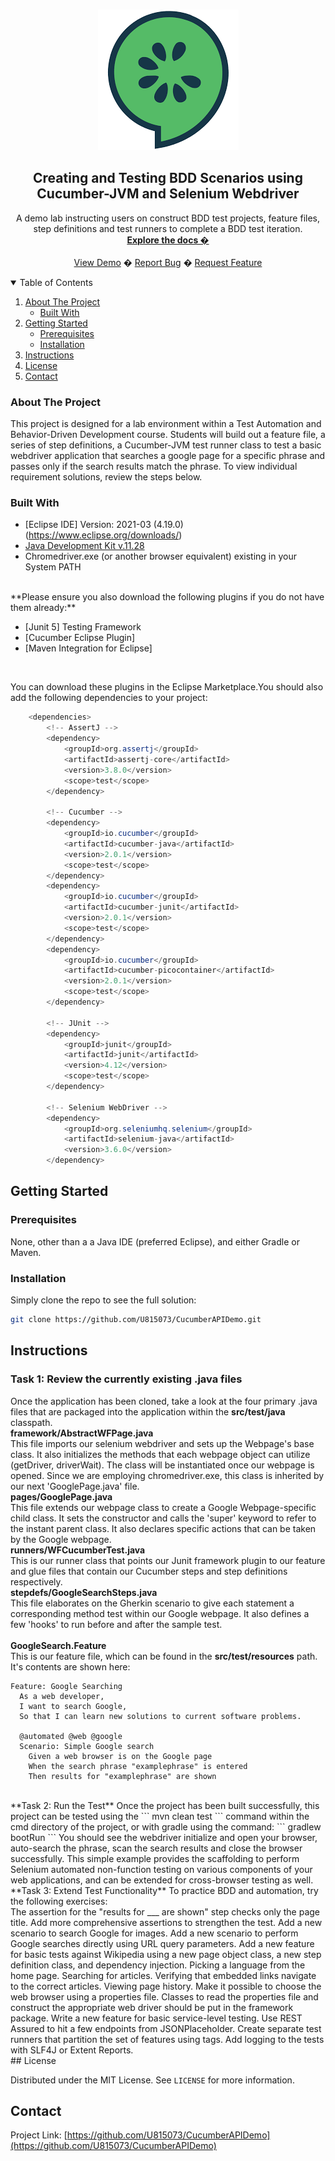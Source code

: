 ﻿<!-- PROJECT LOGO -->
<br />
<p align="center">
  <a href="https://github.com/rkelly310/CucumberAPIDemo/">
    <img src="images/cucumber.png" alt="Logo">
  </a>

  <h2 align="center">Creating and Testing BDD Scenarios using Cucumber-JVM and Selenium Webdriver</h2>

  <p align="center">
    A demo lab instructing users on construct BDD test projects, feature files, step definitions and test runners to complete a BDD test iteration.
    <br />
    <a href="https://github.com/U815073/CucumberAPIDemo/"><strong>Explore the docs �</strong></a>
    <br />
    <br />
    <a href="https://github.com/U815073/CucumberAPIDemo/">View Demo</a>
    �
    <a href="https://github.com/U815073/CucumberAPIDemo/issues">Report Bug</a>
    �
    <a href="https://github.com/U815073/CucumberAPIDemo/issues">Request Feature</a>
  </p>
</p>



<!-- TABLE OF CONTENTS -->
<details open="open">
  <summary>Table of Contents</summary>
  <ol>
    <li>
      <a href="#about-the-project">About The Project</a>
      <ul>
        <li><a href="#built-with">Built With</a></li>
      </ul>
    </li>
    <li>
      <a href="#getting-started">Getting Started</a>
      <ul>
        <li><a href="#prerequisites">Prerequisites</a></li>
        <li><a href="#installation">Installation</a></li>
        </ul>
        <li><a href="#instructions">Instructions</a></li>
      </ul>
    </li>
<!--
    <li><a href="#roadmap">Roadmap</a></li>
    <li><a href="#contributing">Contributing</a></li>
-->
    <li><a href="#license">License</a></li>
    <li><a href="#contact">Contact</a></li>
<!--
    <li><a href="#acknowledgements">Acknowledgements</a></li>
-->
  </ol>
</details>



<!-- ABOUT THE PROJECT -->
### About The Project

This project is designed for a lab environment within a Test Automation and Behavior-Driven Development course. Students will build out a feature file, a series of step definitions, a Cucumber-JVM test runner class to test a basic webdriver application that searches a google page for a specific phrase and passes only if the search results match the phrase.
To view individual requirement solutions, review the steps below.

### Built With

* [Eclipse IDE] Version: 2021-03 (4.19.0) (https://www.eclipse.org/downloads/)
* [Java Development Kit v.11.28](https://openjdk.java.net/projects/jdk/11/)
* Chromedriver.exe (or another browser equivalent) existing in your System PATH
<br>
**Please ensure you also download the following plugins if you do not have them already:**

* [Junit 5] Testing Framework
* [Cucumber Eclipse Plugin]
* [Maven Integration for Eclipse]
<br>

You can download these plugins in the Eclipse Marketplace.You should also add the following dependencies to your project:
```java
    <dependencies>
        <!-- AssertJ -->
        <dependency>
            <groupId>org.assertj</groupId>
            <artifactId>assertj-core</artifactId>
            <version>3.8.0</version>
            <scope>test</scope>
        </dependency>

        <!-- Cucumber -->
        <dependency>
            <groupId>io.cucumber</groupId>
            <artifactId>cucumber-java</artifactId>
            <version>2.0.1</version>
            <scope>test</scope>
        </dependency>
        <dependency>
            <groupId>io.cucumber</groupId>
            <artifactId>cucumber-junit</artifactId>
            <version>2.0.1</version>
            <scope>test</scope>
        </dependency>
        <dependency>
            <groupId>io.cucumber</groupId>
            <artifactId>cucumber-picocontainer</artifactId>
            <version>2.0.1</version>
            <scope>test</scope>
        </dependency>

        <!-- JUnit -->
        <dependency>
            <groupId>junit</groupId>
            <artifactId>junit</artifactId>
            <version>4.12</version>
            <scope>test</scope>
        </dependency>

        <!-- Selenium WebDriver -->
        <dependency>
            <groupId>org.seleniumhq.selenium</groupId>
            <artifactId>selenium-java</artifactId>
            <version>3.6.0</version>
        </dependency>
```

<!-- GETTING STARTED -->
## Getting Started

### Prerequisites

None, other than a a Java IDE (preferred Eclipse), and either Gradle or Maven.

### Installation

Simply clone the repo to see the full solution:
   ```sh
   git clone https://github.com/U815073/CucumberAPIDemo.git
   ```
<!-- Instructions -->
## Instructions
### Task 1: Review the currently existing .java files
Once the application has been cloned, take a look at the four primary .java files that are packaged into the application within the **src/test/java** classpath.
<br>
**framework/AbstractWFPage.java**  
This file imports our selenium webdriver and sets up the Webpage's base class. It also initializes the methods that each webpage object can utilize (getDriver, driverWait). The class will be instantiated once our webpage is opened. Since we are employing chromedriver.exe, this class is inherited by our next 'GooglePage.java' file.  
**pages/GooglePage.java**  
This file extends our webpage class to create a Google Webpage-specific child class. It sets the constructor and calls the 'super' keyword to refer to the instant parent class. It also declares specific actions that can be taken by the Google webpage.  
**runners/WFCucumberTest.java**  
This is our runner class that points our Junit framework plugin to our feature and glue files that contain our Cucumber steps and step definitions respectively.  
**stepdefs/GoogleSearchSteps.java**  
This file elaborates on the Gherkin scenario to give each statement a corresponding method test within our Google webpage. It also defines a few 'hooks' to run before and after the sample test.  
<br>
**GoogleSearch.Feature**  
This is our feature file, which can be found in the **src/test/resources** path. It's contents are shown here:  
```
Feature: Google Searching
  As a web developer,
  I want to search Google,
  So that I can learn new solutions to current software problems.

  @automated @web @google
  Scenario: Simple Google search
    Given a web browser is on the Google page
    When the search phrase "examplephrase" is entered
    Then results for "examplephrase" are shown
```
<br>
**Task 2: Run the Test**  
Once the project has been built successfully, this project can be tested using the  
```
mvn clean test
```
command within the cmd directory of the project, or with gradle using the command:  
```
gradlew bootRun
```
You should see the webdriver initialize and open your browser, auto-search the phrase, scan the search results and close the browser successfully. This simple example provides the scaffolding to perform Selenium automated non-function testing on various components of your web applications, and can be extended for cross-browser testing as well.  
<br>
**Task 3: Extend Test Functionality**  
To practice BDD and automation, try the following exercises:  
<br>
The assertion for the "results for ___ are shown" step checks only the page title. Add more comprehensive assertions to strengthen the test.  
Add a new scenario to search Google for images.  
Add a new scenario to perform Google searches directly using URL query parameters.  
Add a new feature for basic tests against Wikipedia using a new page object class, a new step definition class, and dependency injection.  
Picking a language from the home page.  
Searching for articles.  
Verifying that embedded links navigate to the correct articles.  
Viewing page history.  
Make it possible to choose the web browser using a properties file. Classes to read the properties file and construct the appropriate web driver should be put in the framework package.  
Write a new feature for basic service-level testing. Use REST Assured to hit a few endpoints from JSONPlaceholder.  
Create separate test runners that partition the set of features using tags.  
Add logging to the tests with SLF4J or Extent Reports. 
<br>
<!-- LICENSE -->
## License

Distributed under the MIT License. See `LICENSE` for more information.

<!-- CONTACT -->
## Contact

Project Link: [https://github.com/U815073/CucumberAPIDemo](https://github.com/U815073/CucumberAPIDemo)



<!-- MARKDOWN LINKS & IMAGES -->
<!-- https://www.markdownguide.org/basic-syntax/#reference-style-links -->
[contributors-shield]: https://img.shields.io/github/contributors/othneildrew/Best-README-Template.svg?style=for-the-badge
[contributors-url]: https://github.com/othneildrew/Best-README-Template/graphs/contributors
[forks-shield]: https://img.shields.io/github/forks/othneildrew/Best-README-Template.svg?style=for-the-badge
[forks-url]: https://github.com/othneildrew/Best-README-Template/network/members
[stars-shield]: https://img.shields.io/github/stars/othneildrew/Best-README-Template.svg?style=for-the-badge
[stars-url]: https://github.com/othneildrew/Best-README-Template/stargazers
[issues-shield]: https://img.shields.io/github/issues/othneildrew/Best-README-Template.svg?style=for-the-badge
[issues-url]: https://github.com/othneildrew/Best-README-Template/issues
[license-shield]: https://img.shields.io/github/license/othneildrew/Best-README-Template.svg?style=for-the-badge
[license-url]: https://github.com/othneildrew/Best-README-Template/blob/master/LICENSE.txt
[linkedin-shield]: https://img.shields.io/badge/-LinkedIn-black.svg?style=for-the-badge&logo=linkedin&colorB=555
[linkedin-url]: https://linkedin.com/in/othneildrew
[product-screenshot]: images/screenshot.png
